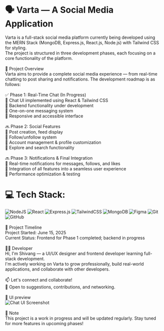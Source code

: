 # 🗣️ Varta — A Social Media Application
Varta is a full-stack social media platform currently being developed using the MERN Stack (MongoDB, Express.js, React.js, Node.js) with Tailwind CSS for styling.<br>The project is structured in three development phases, each focusing on a core functionality of the platform.<br><br>🚀 Project Overview<br>Varta aims to provide a complete social media experience — from real-time chatting to post sharing and notifications. The development roadmap is as follows:<br><br>✅ Phase 1: Real-Time Chat (In Progress)<br>🔸 Chat UI implemented using React & Tailwind CSS<br>🔸 Backend functionality under development <br>🔸 One-on-one messaging system<br>🔸 Responsive and accessible interface<br><br>🔜 Phase 2: Social Features<br>🔸 Post creation, feed display<br>🔸 Follow/unfollow system<br>🔸 Account management & profile customization<br>🔸 Explore and search functionality<br><br>🔜 Phase 3: Notifications & Final Integration<br>🔸 Real-time notifications for messages, follows, and likes<br>🔸 Integration of all features into a seamless user experience<br>🔸 Performance optimization & testing<br>
# 💻 Tech Stack:
![NodeJS](https://img.shields.io/badge/node.js-6DA55F?style=for-the-badge&logo=node.js&logoColor=white) ![React](https://img.shields.io/badge/react-%2320232a.svg?style=for-the-badge&logo=react&logoColor=%2361DAFB) ![Express.js](https://img.shields.io/badge/express.js-%23404d59.svg?style=for-the-badge&logo=express&logoColor=%2361DAFB) ![TailwindCSS](https://img.shields.io/badge/tailwindcss-%2338B2AC.svg?style=for-the-badge&logo=tailwind-css&logoColor=white) ![MongoDB](https://img.shields.io/badge/MongoDB-%234ea94b.svg?style=for-the-badge&logo=mongodb&logoColor=white) ![Figma](https://img.shields.io/badge/figma-%23F24E1E.svg?style=for-the-badge&logo=figma&logoColor=white) ![Git](https://img.shields.io/badge/git-%23F05033.svg?style=for-the-badge&logo=git&logoColor=white) ![GitHub](https://img.shields.io/badge/github-%23121011.svg?style=for-the-badge&logo=github&logoColor=white)
<br><br>📅 Project Timeline<br>Project Started: June 15, 2025<br>Current Status: Frontend for Phase 1 completed; backend in progress<br><br>👨‍💻 Developer<br>Hi, I'm Shivang — a UI/UX designer and frontend developer learning full-stack development.<br>I'm actively working on Varta to grow professionally, build real-world applications, and collaborate with other developers.<br><br>📫 Let's connect and collaborate!<br>🤝 Open to suggestions, contributions, and networking.<br><br>📸 UI preview<br>![Chat UI Screenshot](../Varta/client/src/assets/varta-ui-pic-2.svg)
<br><br>📌 Note<br>This project is a work in progress and will be updated regularly. Stay tuned for more features in upcoming phases!<br><br>
